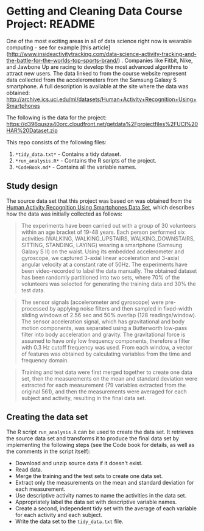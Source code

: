 # Getting and Cleaning Data Course Project: README

One of the most exciting areas in all of data science right now is wearable computing - see for example 
[this article] (http://www.insideactivitytracking.com/data-science-activity-tracking-and-the-battle-for-the-worlds-top-sports-brand/) . Companies like
Fitbit, Nike, and Jawbone Up are racing to develop the most advanced algorithms to attract new users. The data linked to from the course website 
represent data collected from the accelerometers from the Samsung Galaxy S smartphone. A full description is available at the site where the data 
was obtained:
http://archive.ics.uci.edu/ml/datasets/Human+Activity+Recognition+Using+Smartphones

The following is the data for the project: https://d396qusza40orc.cloudfront.net/getdata%2Fprojectfiles%2FUCI%20HAR%20Dataset.zip

This repo consists of the following files:

1. `*tidy_data.txt*` - Contains a tidy dataset.
2. `*run_analysis.R*` - Contains the R scripts of the project. 
3. `*CodeBook.md*` - Contains all the variable names.

## Study design <a name="study-design"></a>



The source data set that this project was based on was obtained from the [Human Activity Recognition Using Smartphones Data Set](http://archive.ics.uci.edu/ml/datasets/Human+Activity+Recognition+Using+Smartphones#), which describes how the data was initially collected as follows:

> The experiments have been carried out with a group of 30 volunteers within an age bracket of 19-48 years. Each person performed six activities (WALKING, WALKING\_UPSTAIRS, WALKING\_DOWNSTAIRS, SITTING, STANDING, LAYING) wearing a smartphone (Samsung Galaxy S II) on the waist. Using its embedded accelerometer and gyroscope, we captured 3-axial linear acceleration and 3-axial angular velocity at a constant rate of 50Hz. The experiments have been video-recorded to label the data manually. The obtained dataset has been randomly partitioned into two sets, where 70% of the volunteers was selected for generating the training data and 30% the test data.

> The sensor signals (accelerometer and gyroscope) were pre-processed by applying noise filters and then sampled in fixed-width sliding windows of 2.56 sec and 50% overlap (128 readings/window). The sensor acceleration signal, which has gravitational and body motion components, was separated using a Butterworth low-pass filter into body acceleration and gravity. The gravitational force is assumed to have only low frequency components, therefore a filter with 0.3 Hz cutoff frequency was used. From each window, a vector of features was obtained by calculating variables from the time and frequency domain.

> Training and test data were first merged together to create one data set, then the measurements on the mean and standard deviation were extracted for each measurement (79 variables extracted from the original 561), and then the measurements were averaged for each subject and activity, resulting in the final data set.

## Creating the data set <a name="creating-data-set"></a>

The R script `run_analysis.R` can be used to create the data set. It retrieves the source data set and transforms it to produce the final data set by implementing the following steps (see the Code book for details, as well as the comments in the script itself):


- Download and unzip source data if it doesn't exist.
- Read data.
- Merge the training and the test sets to create one data set.
- Extract only the measurements on the mean and standard deviation for each measurement.
- Use descriptive activity names to name the activities in the data set.
- Appropriately label the data set with descriptive variable names.
- Create a second, independent tidy set with the average of each variable for each activity and each subject.
- Write the data set to the `tidy_data.txt` file.